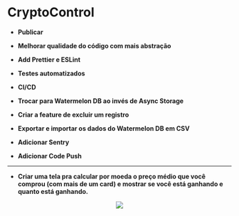 # CryptoControl


* **Publicar**

* **Melhorar qualidade do código com mais abstração**

* **Add Prettier e ESLint**

* **Testes automatizados**

* **CI/CD**

* **Trocar para Watermelon DB ao invés de Async Storage**

* **Criar a feature de excluir um registro**

* **Exportar e importar os dados do Watermelon DB em CSV**

* **Adicionar Sentry**

* **Adicionar Code Push**

---

- **Criar uma tela pra calcular por moeda o preço médio que você comprou (com mais de um card) e mostrar se você está ganhando e quanto está ganhando.**

<div align="center">
<img src="https://i.imgur.com/WneXpkM.png" />
</div>

